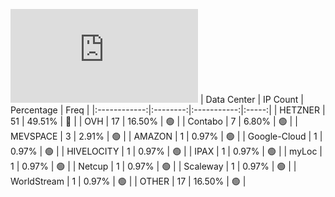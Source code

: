 ![Diagramm](https://github.com/obajay/StateSync-snapshots/blob/main/Projects/Rebus/1/README.md)
| Data Center | IP Count | Percentage | Freq |
|:------------:|:--------:|:-----------:|:-----:|
| HETZNER | 51 | 49.51% | 🔴 |
| OVH | 17 | 16.50% | 🟢 |
| Contabo | 7 | 6.80% | 🟢 |
| MEVSPACE | 3 | 2.91% | 🟢 |
| AMAZON | 1 | 0.97% | 🟢 |
| Google-Cloud | 1 | 0.97% | 🟢 |
| HIVELOCITY | 1 | 0.97% | 🟢 |
| IPAX | 1 | 0.97% | 🟢 |
| myLoc | 1 | 0.97% | 🟢 |
| Netcup | 1 | 0.97% | 🟢 |
| Scaleway | 1 | 0.97% | 🟢 |
| WorldStream | 1 | 0.97% | 🟢 |
| OTHER | 17 | 16.50% | 🟢 |